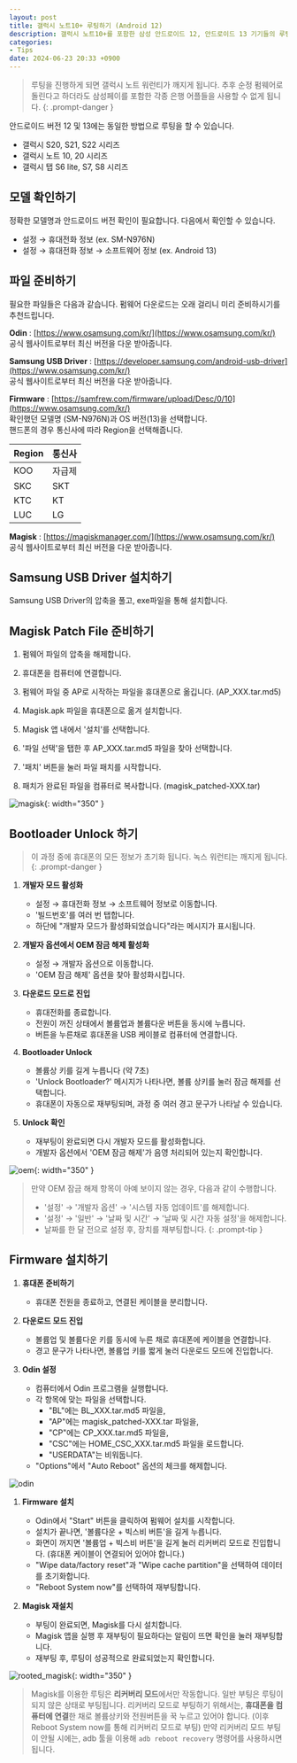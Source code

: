 ```yaml
---
layout: post
title: 갤럭시 노트10+ 루팅하기 (Android 12)
description: 갤럭시 노트10+를 포함한 삼성 안드로이드 12, 안드로이드 13 기기들의 루팅방법들에 대하여 설명합니다.
categories:
- Tips
date: 2024-06-23 20:33 +0900
---
```

> 루팅을 진행하게 되면 갤럭시 노트 워런티가 깨지게 됩니다. 추후 순정 펌웨어로 돌린다고 하더라도 삼성페이를 포함한 각종 은행 어플들을 사용할 수 없게 됩니다.
{: .prompt-danger }

안드로이드 버전 12 및 13에는 동일한 방법으로 루팅을 할 수 있습니다.
- 갤럭시 S20, S21, S22 시리즈
- 갤럭시 노트 10, 20 시리즈
- 갤럭시 탭 S6 lite, S7, S8 시리즈

## 모델 확인하기
정확한 모델명과 안드로이드 버전 확인이 필요합니다.
다음에서 확인할 수 있습니다.
- 설정 → 휴대전화 정보 (ex. SM-N976N)
- 설정 → 휴대전화 정보 → 소프트웨어 정보 (ex. Android 13)

## 파일 준비하기
필요한 파일들은 다음과 같습니다. 펌웨어 다운로드는 오래 걸리니 미리 준비하시기를 추천드립니다.

**Odin**
: [https://www.osamsung.com/kr/](https://www.osamsung.com/kr/)  
공식 웹사이트로부터 최신 버전을 다운 받아줍니다. 

**Samsung USB Driver**
: [https://developer.samsung.com/android-usb-driver](https://www.osamsung.com/kr/)  
공식 웹사이트로부터 최신 버전을 다운 받아줍니다. 

**Firmware**
: [https://samfrew.com/firmware/upload/Desc/0/10](https://www.osamsung.com/kr/)  
확인했던 모델명 (SM-N976N)과 OS 버전(13)을 선택합니다.  
핸드폰의 경우 통신사에 따라 Region을 선택해줍니다.

|Region| 통신사|
|---|---|
|KOO | 자급제|
|SKC | SKT |
|KTC | KT |
|LUC | LG |

**Magisk**
: [https://magiskmanager.com/](https://www.osamsung.com/kr/)  
공식 웹사이트로부터 최신 버전을 다운 받아줍니다. 

## Samsung USB Driver 설치하기
Samsung USB Driver의 압축을 풀고, exe파일을 통해 설치합니다.

## Magisk Patch File 준비하기
1) 펌웨어 파일의 압축을 해제합니다.

2) 휴대폰을 컴퓨터에 연결합니다.

3) 펌웨어 파일 중 AP로 시작하는 파일을 휴대폰으로 옮깁니다. (AP_XXX.tar.md5)

4) Magisk.apk 파일을 휴대폰으로 옮겨 설치합니다.

5) Magisk 앱 내에서 '설치'를 선택합니다.

6) '파일 선택'을 탭한 후 AP_XXX.tar.md5 파일을 찾아 선택합니다.

7) '패치' 버튼을 눌러 파일 패치를 시작합니다.

8) 패치가 완료된 파일을 컴퓨터로 복사합니다. (magisk_patched-XXX.tar)

![magisk](/assets/img/rooting/magisk_app.webp){: width="350" }


## Bootloader Unlock 하기
> 이 과정 중에 휴대폰의 모든 정보가 초기화 됩니다. 녹스 워런티는 깨지게 됩니다.
{: .prompt-danger }

1) **개발자 모드 활성화**
   - 설정 → 휴대전화 정보 → 소프트웨어 정보로 이동합니다.
   - '빌드번호'를 여러 번 탭합니다. 
   - 하단에 "개발자 모드가 활성화되었습니다"라는 메시지가 표시됩니다.

2) **개발자 옵션에서 OEM 잠금 해제 활성화**
   - 설정 → 개발자 옵션으로 이동합니다.
   - 'OEM 잠금 해제' 옵션을 찾아 활성화시킵니다.

3) **다운로드 모드로 진입**
   - 휴대전화를 종료합니다.
   - 전원이 꺼진 상태에서 볼륨업과 볼륨다운 버튼을 동시에 누릅니다.
   - 버튼을 누른채로 휴대폰을 USB 케이블로 컴퓨터에 연결합니다.

4) **Bootloader Unlock**
   - 볼륨상 키를 길게 누릅니다 (약 7초)
   - 'Unlock Bootloader?' 메시지가 나타나면, 볼륨 상키를 눌러 잠금 해제를 선택합니다.
   - 휴대폰이 자동으로 재부팅되며, 과정 중 여러 경고 문구가 나타날 수 있습니다.

5) **Unlock 확인**
   - 재부팅이 완료되면 다시 개발자 모드를 활성화합니다.
   - 개발자 옵션에서 'OEM 잠금 해제'가 음영 처리되어 있는지 확인합니다.

![oem](/assets/img/rooting/oem.webp){: width="350" }

> 만약 OEM 잠금 해제 항목이 아예 보이지 않는 경우, 다음과 같이 수행합니다.
> - '설정' → '개발자 옵션' → '시스템 자동 업데이트'를 해제합니다.
> - '설정' → '일반' → '날짜 및 시간' → '날짜 및 시간 자동 설정'을 해제합니다.
> - 날짜를 한 달 전으로 설정 후, 장치를 재부팅합니다.
{: .prompt-tip }

## Firmware 설치하기
1) **휴대폰 준비하기**
   - 휴대폰 전원을 종료하고, 연결된 케이블을 분리합니다.

2) **다운로드 모드 진입**
   - 볼륨업 및 볼륨다운 키를 동시에 누른 채로 휴대폰에 케이블을 연결합니다.
   - 경고 문구가 나타나면, 볼륨업 키를 짧게 눌러 다운로드 모드에 진입합니다.

3) **Odin 설정**
   - 컴퓨터에서 Odin 프로그램을 실행합니다.
   - 각 항목에 맞는 파일을 선택합니다.
     - "BL"에는 BL_XXX.tar.md5 파일을,
     - "AP"에는 magisk_patched-XXX.tar 파일을,
     - "CP"에는 CP_XXX.tar.md5 파일을,
     - "CSC"에는 HOME_CSC_XXX.tar.md5 파일을 로드합니다.
     - "USERDATA"는 비워둡니다.
   - "Options"에서 "Auto Reboot" 옵션의 체크를 해제합니다.

![odin](/assets/img/rooting/odin.webp)


1) **Firmware 설치**
   - Odin에서 "Start" 버튼을 클릭하여 펌웨어 설치를 시작합니다.
   - 설치가 끝나면, '볼륨다운 + 빅스비 버튼'을 길게 누릅니다.
   - 화면이 꺼지면 '볼륨업 + 빅스비 버튼'을 길게 눌러 리커버리 모드로 진입합니다. (휴대폰 케이블이 연결되어 있어야 합니다.)
   - "Wipe data/factory reset"과 "Wipe cache partition"을 선택하여 데이터를 초기화합니다.
   - "Reboot System now"를 선택하여 재부팅합니다.

2) **Magisk 재설치**
   - 부팅이 완료되면, Magisk를 다시 설치합니다.
   - Magisk 앱을 실행 후 재부팅이 필요하다는 알림이 뜨면 확인을 눌러 재부팅합니다.
   - 재부팅 후, 루팅이 성공적으로 완료되었는지 확인합니다.

![rooted_magisk](/assets/img/rooting/rooted_magisk.webp){: width="350" }

> Magisk를 이용한 루팅은 **리커버리 모드**에서만 작동합니다. 일반 부팅은 루팅이 되지 않은 상태로 부팅됩니다. 
> 리커버리 모드로 부팅하기 위해서는, **휴대폰을 컴퓨터에 연결**한 채로 볼륨상키와 전원버튼을 꾹 누르고 있어야 합니다. (이후 Reboot System now를 통해 리커버리 모드로 부팅)
> 만약 리커버리 모드 부팅이 안될 시에는, adb 툴을 이용해 `adb reboot recovery` 명령어를 사용하시면 됩니다.
